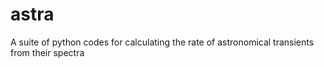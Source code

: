 # astra
A suite of python codes for calculating the rate of astronomical transients from their spectra

